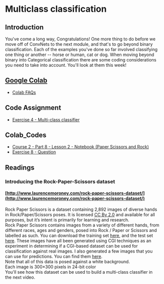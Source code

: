 # Multiclass classification

## Introduction
You've come a long way, Congratulations! One more thing to do before we move off of ConvNets to the next module, and that's to go beyond binary classification. Each of the examples you've done so far involved classifying one thing or another -- horse or human, cat or dog. When moving beyond binary into Categorical classification there are some coding considerations you need to take into account. You'll look at them this week!

## [Google Colab](https://colab.research.google.com)
* [Colab FAQs](https://research.google.com/colaboratory/faq.html)

## Code Assignment
* [Exercise 4 - Multi-class classifier](./codes/Exercise_4_Multi_class_classifier_Question-FINAL.ipynb)

## Colab_Codes
* [Course 2 - Part 8 - Lesson 2 - Notebook (Paper Scissors and Rock)](./Colab_Codes/Course2-Part8-Lesson2-Notebook_RockPaperScissors.ipynb)
* [Exercise 8 - Question](.Exercises/Exercise8-MulticlasswithSigns/Exercise8-Question.ipynb)

## Readings
### Introducing the Rock-Paper-Scissors dataset
#### [http://www.laurencemoroney.com/rock-paper-scissors-dataset/](http://www.laurencemoroney.com/rock-paper-scissors-dataset/)
Rock Paper Scissors is a dataset containing 2,892 images of diverse hands in Rock/Paper/Scissors poses. It is licensed [CC By 2.0](https://creativecommons.org/licenses/by/2.0/) and available for all purposes, but it’s intent is primarily for learning and research.\
Rock Paper Scissors contains images from a variety of different hands,  from different races, ages and genders, posed into Rock / Paper or Scissors and labelled as such. You can download the training set [here](https://storage.googleapis.com/laurencemoroney-blog.appspot.com/rps.zip), and the test set [here](https://storage.googleapis.com/laurencemoroney-blog.appspot.com/rps-test-set.zip). These images have all been generated using CGI techniques as an experiment in determining if a CGI-based dataset can be used for classification against real images. I also generated a few images that you can use for predictions. You can find them [here](https://storage.googleapis.com/laurencemoroney-blog.appspot.com/rps-validation.zip).\
Note that all of this data is posed against a white background.\
Each image is 300×300 pixels in 24-bit color\
You'll see how this dataset can be used to build a multi-class classifier in the next video.
